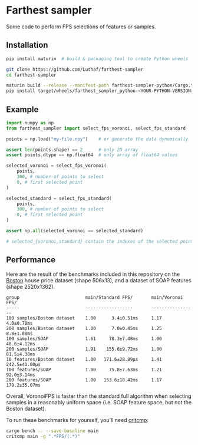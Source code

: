 # Farthest sampler

Some code to perform FPS selections of features or samples.

## Installation

```bash
pip install maturin  # build & packaging tool to create Python wheels

git clone https://github.com/Luthaf/farthest-sampler
cd farthest-sampler

maturin build --release --manifest-path farthest-sampler-python/Cargo.toml
pip install target/wheels/farthest_sampler_python-<YOUR-PYTHON-VERSION>.whl
```

## Example

```py
import numpy as np
from farthest_sampler import select_fps_voronoi, select_fps_standard

points = np.load("my-file.npy")    # or generate the data dynamically

assert len(points.shape) == 2      # only 2D array
assert points.dtype == np.float64  # only array of float64 values

selected_voronoi = select_fps_voronoi(
    points,
    300, # number of points to select
    0, # first selected point
)

selected_standard = select_fps_standard(
    points,
    300, # number of points to select
    0, # first selected point
)

assert np.all(selected_voronoi == selected_standard)

# selected_{voronoi,standard} contain the indexes of the selected points
```

## Performance

Here are the result of the benchmarks included in this repository on the
[Boston](https://scikit-learn.org/stable/modules/generated/sklearn.datasets.load_boston.html#sklearn.datasets.load_boston)
house price dataset (shape 506x13), and a dataset of SOAP features (shape
2520x1362).

```
group                         main/Standard FPS/       main/Voronoi FPS/
-----                         ------------------       -----------------
100 samples/Boston dataset    1.00      3.4±0.51ms     1.17      4.0±0.78ms
200 samples/Boston dataset    1.00      7.0±0.45ms     1.25      8.8±1.88ms
100 samples/SOAP              1.61     78.3±7.48ms     1.00     48.6±4.12ms
200 samples/SOAP              1.91    155.6±9.72ms     1.00     81.5±4.38ms
10 features/Boston dataset    1.00   171.6±28.89µs     1.41   242.5±41.00µs
100 features/SOAP             1.00     75.8±7.63ms     1.21     92.0±3.14ms
200 features/SOAP             1.00   153.6±18.42ms     1.17   179.2±35.07ms
```

Overall, VoronoiFPS is faster than the standard full algorithm when selecting
samples in a reasonably uniform space (i.e. SOAP feature space, but not the
Boston dataset).

To run these benchmarks for yourself, you'll need
[critcmp](https://github.com/BurntSushi/critcmp):

```bash
cargo bench -- --save-baseline main
critcmp main -g ".*FPS/(.*)"
```
